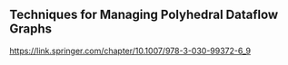 ## Techniques for Managing Polyhedral Dataflow Graphs
https://link.springer.com/chapter/10.1007/978-3-030-99372-6_9


